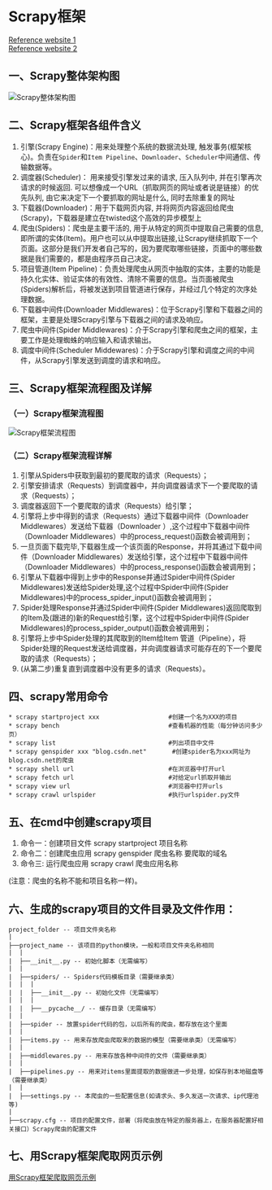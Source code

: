 # Scrapy框架


[Reference website 1](https://blog.csdn.net/Zhihua_W/article/details/103423640?ops_request_misc=%257B%2522request%255Fid%2522%253A%2522158605108319724845017234%2522%252C%2522scm%2522%253A%252220140713.130056874..%2522%257D&request_id=158605108319724845017234&biz_id=0&utm_source=distribute.pc_search_result.none-task-blog-all_SOOPENSEARCH-5)  
[Reference website 2](https://blog.csdn.net/qq_42633222/article/details/103498950?ops_request_misc=%257B%2522request%255Fid%2522%253A%2522158605108319724845017234%2522%252C%2522scm%2522%253A%252220140713.130056874..%2522%257D&request_id=158605108319724845017234&biz_id=0&utm_source=distribute.pc_search_result.none-task-blog-all_SOOPENSEARCH-1)


## 一、Scrapy整体架构图

![Scrapy整体架构图](https://img-blog.csdnimg.cn/20191211210547664.png?x-oss-process=image/watermark,type_ZmFuZ3poZW5naGVpdGk,shadow_10,text_aHR0cHM6Ly9ibG9nLmNzZG4ubmV0L3FxXzQyNjMzMjIy,size_16,color_FFFFFF,t_70)





## 二、Scrapy框架各组件含义

1. 引擎(Scrapy Engine)：用来处理整个系统的数据流处理, 触发事务(框架核心)。负责在`Spider`和`Item Pipeline`、`Downloader`、`Scheduler`中间通信、传输数据等。
2. 调度器(Scheduler)： 用来接受引擎发过来的请求, 压入队列中, 并在引擎再次请求的时候返回. 可以想像成一个URL（抓取网页的网址或者说是链接）的优先队列, 由它来决定下一个要抓取的网址是什么, 同时去除重复的网址
3. 下载器(Downloader)：用于下载网页内容, 并将网页内容返回给爬虫(Scrapy)，下载器是建立在twisted这个高效的异步模型上
4. 爬虫(Spiders)：爬虫是主要干活的, 用于从特定的网页中提取自己需要的信息, 即所谓的实体(Item)。用户也可以从中提取出链接,让Scrapy继续抓取下一个页面。这部分是我们开发者自己写的，因为要爬取哪些链接，页面中的哪些数据是我们需要的，都是由程序员自己决定。
5. 项目管道(Item Pipeline)：负责处理爬虫从网页中抽取的实体，主要的功能是持久化实体、验证实体的有效性、清除不需要的信息。当页面被爬虫(Spiders)解析后，将被发送到项目管道进行保存，并经过几个特定的次序处理数据。
6. 下载器中间件(Downloader Middlewares)：位于Scrapy引擎和下载器之间的框架，主要是处理Scrapy引擎与下载器之间的请求及响应。
7. 爬虫中间件(Spider Middlewares)：介于Scrapy引擎和爬虫之间的框架，主要工作是处理蜘蛛的响应输入和请求输出。
8. 调度中间件(Scheduler Middewares)：介于Scrapy引擎和调度之间的中间件，从Scrapy引擎发送到调度的请求和响应。 


## 三、Scrapy框架流程图及详解


### （一）Scrapy框架流程图  
![Scrapy框架流程图](https://imgconvert.csdnimg.cn/aHR0cDovL3Fpbml1LnpoaWh1YXdlaS5jbi9zY3JhcHlfYXJjaGl0ZWN0dXJlX2RpYWdyYW0xLnBuZw?x-oss-process=image/format,png)


### （二）Scrapy框架流程详解  

1. 引擎从Spiders中获取到最初的要爬取的请求（Requests）；
2. 引擎安排请求（Requests）到调度器中，并向调度器请求下一个要爬取的请求（Requests）；
3. 调度器返回下一个要爬取的请求（Requests）给引擎；
4. 引擎将上步中得到的请求（Requests）通过下载器中间件（Downloader Middlewares）发送给下载器（Downloader ）,这个过程中下载器中间件（Downloader Middlewares）中的process_request()函数会被调用到；
5. 一旦页面下载完毕,下载器生成一个该页面的Response，并将其通过下载中间件（Downloader Middlewares）发送给引擎，这个过程中下载器中间件（Downloader Middlewares）中的process_response()函数会被调用到；
6. 引擎从下载器中得到上步中的Response并通过Spider中间件(Spider Middlewares)发送给Spider处理,这个过程中Spider中间件(Spider Middlewares)中的process_spider_input()函数会被调用到；
7. Spider处理Response并通过Spider中间件(Spider Middlewares)返回爬取到的Item及(跟进的)新的Request给引擎，这个过程中Spider中间件(Spider Middlewares)的process_spider_output()函数会被调用到；
8. 引擎将上步中Spider处理的其爬取到的Item给Item 管道（Pipeline），将Spider处理的Request发送给调度器，并向调度器请求可能存在的下一个要爬取的请求（Requests）；
9. (从第二步)重复直到调度器中没有更多的请求（Requests）。


## 四、scrapy常用命令

```
* scrapy startproject xxx                   #创建一个名为XXX的项目
* scrapy bench                              #查看机器的性能（每分钟访问多少页）
* scrapy list                               #列出项目中文件
* scrapy genspider xxx "blog.csdn.net"       #创建spider名为xxx网址为blog.csdn.net的爬虫
* scrapy shell url                          #在浏览器中打开url
* scrapy fetch url                          #对给定url抓取并输出
* scrapy view url                           #浏览器中打开urls
* scrapy crawl urlspider                    #执行urlspider.py文件
```

## 五、在cmd中创建scrapy项目

1. 命令一：创建项目文件   scrapy startproject  项目名称  
2. 命令二：创建爬虫应用   scrapy genspider  爬虫名称 要爬取的域名          
3. 命令三: 运行爬虫应用    scrapy crawl 爬虫应用名称  

(注意：爬虫的名称不能和项目名称一样)。

## 六、生成的scrapy项目的文件目录及文件作用：

```
project_folder -- 项目文件夹名称
|
├──project_name -- 该项目的python模块，一般和项目文件夹名称相同
|  |
|  ├──__init__.py -- 初始化脚本（无需编写）
|  |
|  ├──spiders/ -- Spiders代码模板目录（需要继承类）
|  |  |
|  |  ├──__init__.py -- 初始化文件（无需编写）
|  |  |
|  |  ├──__pycache__/ -- 缓存目录（无需编写）
|  |
|  ├──spider -- 放置spider代码的包，以后所有的爬虫，都存放在这个里面
|  |
|  ├──items.py -- 用来存放爬虫爬取来的数据的模型（需要继承类）（无需编写）
|  |
|  ├──middlewares.py -- 用来存放各种中间件的文件（需要继承类）
|  |
|  ├──pipelines.py -- 用来对items里面提取的数据做进一步处理，如保存到本地磁盘等（需要继承类）
|  |
|  ├──settings.py -- 本爬虫的一些配置信息(如请求头、多久发送一次请求、ip代理池等)
|
├──scrapy.cfg -- 项目的配置文件，部署（将爬虫放在特定的服务器上，在服务器配置好相关接口）Scrapy爬虫的配置文件

```
## 七、用Scrapy框架爬取网页示例

[用Scrapy框架爬取网页示例](https://blog.csdn.net/djs123DJS/article/details/80294421)